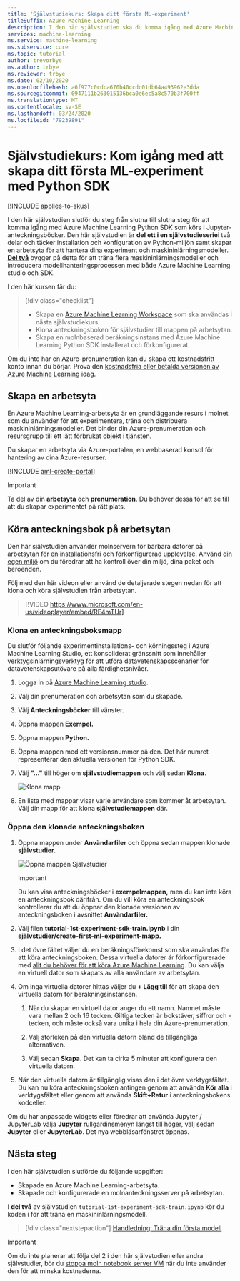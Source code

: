 ```yaml
---
title: 'Självstudiekurs: Skapa ditt första ML-experiment'
titleSuffix: Azure Machine Learning
description: I den här självstudien ska du komma igång med Azure Machine Learning Python SDK som körs i Jupyter-anteckningsböcker.  I del 1 skapar du en arbetsyta där du hanterar experiment och ML-modeller.
services: machine-learning
ms.service: machine-learning
ms.subservice: core
ms.topic: tutorial
author: trevorbye
ms.author: trbye
ms.reviewer: trbye
ms.date: 02/10/2020
ms.openlocfilehash: a6f977c0cdca670b40ccdc01db64a493962e3dda
ms.sourcegitcommit: 0947111b263015136bca0e6ec5a8c570b3f700ff
ms.translationtype: MT
ms.contentlocale: sv-SE
ms.lasthandoff: 03/24/2020
ms.locfileid: "79239891"
---
```

# <a name="tutorial-get-started-creating-your-first-ml-experiment-with-the-python-sdk"></a>Självstudiekurs: Kom igång med att skapa ditt första ML-experiment med Python SDK
[!INCLUDE [applies-to-skus](../../includes/aml-applies-to-basic-enterprise-sku.md)]

I den här självstudien slutför du steg från slutna till slutna steg för att komma igång med Azure Machine Learning Python SDK som körs i Jupyter-anteckningsböcker. Den här självstudien är **del ett i en självstudieserie**i två delar och täcker installation och konfiguration av Python-miljön samt skapar en arbetsyta för att hantera dina experiment och maskininlärningsmodeller. [**Del två**](tutorial-1st-experiment-sdk-train.md) bygger på detta för att träna flera maskininlärningsmodeller och introducera modellhanteringsprocessen med både Azure Machine Learning studio och SDK.

I den här kursen får du:

> [!div class="checklist"]
> * Skapa en [Azure Machine Learning Workspace](concept-workspace.md) som ska användas i nästa självstudiekurs.
> * Klona anteckningsboken för självstudier till mappen på arbetsytan.
> * Skapa en molnbaserad beräkningsinstans med Azure Machine Learning Python SDK installerat och förkonfigurerat.


Om du inte har en Azure-prenumeration kan du skapa ett kostnadsfritt konto innan du börjar. Prova den [kostnadsfria eller betalda versionen av Azure Machine Learning](https://aka.ms/AMLFree) idag.

## <a name="create-a-workspace"></a>Skapa en arbetsyta

En Azure Machine Learning-arbetsyta är en grundläggande resurs i molnet som du använder för att experimentera, träna och distribuera maskininlärningsmodeller. Det binder din Azure-prenumeration och resursgrupp till ett lätt förbrukat objekt i tjänsten. 

Du skapar en arbetsyta via Azure-portalen, en webbaserad konsol för hantering av dina Azure-resurser. 

[!INCLUDE [aml-create-portal](../../includes/aml-create-in-portal.md)]

>[!IMPORTANT] 
> Ta del av din **arbetsyta** och **prenumeration**. Du behöver dessa för att se till att du skapar experimentet på rätt plats. 

## <a name="run-notebook-in-your-workspace"></a><a name="azure"></a>Köra anteckningsbok på arbetsytan

Den här självstudien använder molnservern för bärbara datorer på arbetsytan för en installationsfri och förkonfigurerad upplevelse. Använd [din egen miljö](how-to-configure-environment.md#local) om du föredrar att ha kontroll över din miljö, dina paket och beroenden.

Följ med den här videon eller använd de detaljerade stegen nedan för att klona och köra självstudien från arbetsytan. 

> [!VIDEO https://www.microsoft.com/en-us/videoplayer/embed/RE4mTUr]



### <a name="clone-a-notebook-folder"></a>Klona en anteckningsboksmapp

Du slutför följande experimentinstallations- och körningssteg i Azure Machine Learning Studio, ett konsoliderat gränssnitt som innehåller verktygsinlärningsverktyg för att utföra datavetenskapsscenarier för datavetenskapsutövare på alla färdighetsnivåer.

1. Logga in på [Azure Machine Learning studio](https://ml.azure.com/).

1. Välj din prenumeration och arbetsytan som du skapade.

1. Välj **Anteckningsböcker** till vänster.

1. Öppna mappen **Exempel.**

1. Öppna mappen **Python.**

1. Öppna mappen med ett versionsnummer på den.  Det här numret representerar den aktuella versionen för Python SDK.

1. Välj **"..."** till höger om **självstudiemappen** och välj sedan **Klona**.

    ![Klona mapp](./media/tutorial-1st-experiment-sdk-setup/clone-tutorials.png)

1. En lista med mappar visar varje användare som kommer åt arbetsytan.  Välj din mapp för att klona **självstudiemappen** där.

### <a name="a-nameopenopen-the-cloned-notebook"></a><a name="open">Öppna den klonade anteckningsboken

1. Öppna mappen under **Användarfiler** och öppna sedan mappen klonade **självstudier.**

    ![Öppna mappen Självstudier](./media/tutorial-1st-experiment-sdk-setup/expand-user-folder.png)

    > [!IMPORTANT]
    > Du kan visa anteckningsböcker i **exempelmappen,** men du kan inte köra en anteckningsbok därifrån.  Om du vill köra en anteckningsbok kontrollerar du att du öppnar den klonade versionen av anteckningsboken i avsnittet **Användarfiler.**
    
1. Välj filen **tutorial-1st-experiment-sdk-train.ipynb** i din **självstudier/create-first-ml-experiment-mapp.**

1. I det övre fältet väljer du en beräkningsförekomst som ska användas för att köra anteckningsboken. Dessa virtuella datorer är förkonfigurerade med [allt du behöver för att köra Azure Machine Learning](concept-compute-instance.md#contents). Du kan välja en virtuell dator som skapats av alla användare av arbetsytan. 

1. Om inga virtuella datorer hittas väljer du **+ Lägg till** för att skapa den virtuella datorn för beräkningsinstansen. 

    1. När du skapar en virtuell dator anger du ett namn.  Namnet måste vara mellan 2 och 16 tecken. Giltiga tecken är bokstäver, siffror och - tecken, och måste också vara unika i hela din Azure-prenumeration.

    1.  Välj storleken på den virtuella datorn bland de tillgängliga alternativen.

    1. Välj sedan **Skapa**. Det kan ta cirka 5 minuter att konfigurera den virtuella datorn.

1. När den virtuella datorn är tillgänglig visas den i det övre verktygsfältet.  Du kan nu köra anteckningsboken antingen genom att använda **Kör alla** i verktygsfältet eller genom att använda **Skift+Retur** i anteckningsbokens kodceller.

Om du har anpassade widgets eller föredrar att använda Jupyter / JupyterLab välja **Jupyter** rullgardinsmenyn längst till höger, välj sedan **Jupyter** eller **JupyterLab**. Det nya webbläsarfönstret öppnas.

## <a name="next-steps"></a>Nästa steg

I den här självstudien slutförde du följande uppgifter:

* Skapade en Azure Machine Learning-arbetsyta.
* Skapade och konfigurerade en molnanteckningsserver på arbetsytan.

I **del två** av självstudien `tutorial-1st-experiment-sdk-train.ipynb` kör du koden i för att träna en maskininlärningsmodell. 

> [!div class="nextstepaction"]
> [Handledning: Träna din första modell](tutorial-1st-experiment-sdk-train.md)

> [!IMPORTANT]
> Om du inte planerar att följa del 2 i den här självstudien eller andra självstudier, bör du [stoppa moln notebook server VM](tutorial-1st-experiment-sdk-train.md#clean-up-resources) när du inte använder den för att minska kostnaderna.


